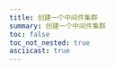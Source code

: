```yaml
---
title: 创建一个中间件集群
summary: 创建一个中间件集群
toc: false
toc_not_nested: true
asciicast: true
---
```


<div id="toc"></div>